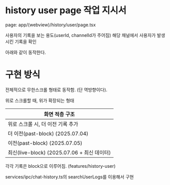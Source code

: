 # history user page 작업 지시서

page: app/(webview)/history/user/page.tsx

사용자의 기록을 보는 용도(userId, channelId가 주어짐)
해당 채널에서 사용자가 발생시킨 기록을 확인

아래와 같이 동작한다.

# 구현 방식

전체적으로 무한스크롤 형태로 동작함. (단 역방향이다).

위로 스크롤할 때, 위가 확장되는 형태

| 화면 적층 구조                              |
| ------------------------------------------- |
| 위로 스크롤 시, 더 이전 기록 추가           |
| 더 이전(past-block) (2025.07.04)            |
| 이전(past-block) (2025.07.05)               |
| 최신(live-block) (2025.07.06 + 최신 데이터) |

각각 기록은 block으로 이루어짐. (features/history-user)

services/ipc/chat-history.ts의 searchUserLogs를 이용해서 구현
